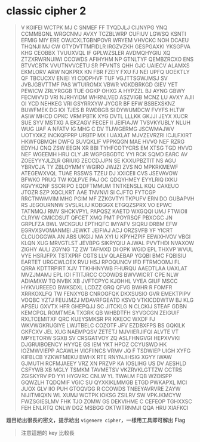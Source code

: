 # classic cipher 2
>V KGIFEI WCTPK MJ C SNMEF FF TYQDJLJ CIJNYPG YNQ CCMMBGNL WRGCNMJ AVXY TCZBLWRP CUFIUV LGWSQ KSNTI EFMIG MIY ERE OWJCXLTGBNPOVR WRYEM VHVCKC NOH DCAEU THQNJI MJ CW GTYDVTTMFIDLR IRGZVZKH GESPGAXKI YKSGPVA KHG CEOBBX TVUUXVQL IF GPLWZSLER AVDMQHYGIU XQ ZTZXRWRNUIWI CCOWDS AFIHYHM NP GTNLTYF QEMBZRCXO ENS BTVVCBTK VVUTNVVCETU SR PFVNTS QHH GJC UAIECV ALAMXS EKMLORV ARW NQKPRX KN FBR FZEIY FXU FJ NEI UPFQ UOEKTLY QF TBCUCXV ENIEI YI CDDPHVF TUF VGJTTSGWJMSJ SV JVBJGBVTTMF PAS WTUIROMX VBWR VGKDBRKGD GIEV YET PEWICW ZRLYRGGB TUE OGKP OHXG A HYPZZL BJ AYNG GBWY FECMIVVD VRI NJRHYIDM WHRNLVED ASZVIGB MCNZ LU AVXY AJII OI YCD NEHKEG VRI GSYRRXYW JYCGR BF EFW BSBEXSKNZ BUWFMEK DG IOI TJES B RWDBGB SI DYWUMDCW FVYFS HLTW ASIW MHCD OPKC VRMIPBTK XYG DVTL LLLKK GKJJI JEYX XUCR SUE SYV MSTXG A EKZAGV FECEF II JEIFIAJW TVSVKYUBLY NLUH WUG UAF A NFATV IG MHG C DV TIJWGERMG JSCWMAJWV UOTYXKZ INCKQFPRP URBTP MX I UAXLAT MJVZEVRZRI ICJLFXIRT HKWFGBMQH DWFQ SUVQKLIF VPPKQGN MAE HVVO NEF RZRG EDYHJ CNQ ZSW EEGN XR BBI TYHFCOTYCRS EM XTSG TGD HVVO NEF WGEEMH HRU CLY JR WGPGBGDTC YYI RCK SQMD EARC AV ZOEEYYYJLZLR GRIUIG ZECCDJJPN SE KXXUPBZTIT NS AGU YBRVCJA TY ZBLOYMMY WGIRO JWJZI ZVS NO MPKRKMEWF ATEGEWXVQL TUAE RSSWS TZEU DJ XXICEII CVS JSEVAVOW BFWKO PRUQ TW KQLPVE PAJ OC QDQYHMEY EYYLRIQ IXKU KGVYKQNF SSORIPO EQDFTMMUM TNTKENSLL KQU CAXEUO JTOZR SZP XQCLKRT AAE TNVNVI SI CJFTO FYTCGP RRCTNWMVIM MHG PGIM MF ZZKGVTYI TKPUFV ERN DO GUBAPVH RS JEGOURNNW SVSLRLIU KOBGGX ETGQZSPRX VO EPWC TATNMQJ RMV SHCKVPYL PAPQSZ KAETD WXGQQI UMJ FTWIOII CLRYW CMICDSUT QFCET XMQ PMT POYRSQF PBXCGC JN GRPLFZA BWL WCKGUU EPTHQFC IMYAFV SIQRU DRBM EFW EGRVXSVOMANMEI JEWKT JEIFIAJ ACJ ORZSVFB YF YICRT CLCUOGGWA AN ABS UKGIJ MA XYI U KPYHZPIF EEWXHVOV VBGI KLQN XUG MRVGTLST JEVBPG SIKRYQIU AJWAL PVVTHDI NVAXOW ZIGHY AULI ZGYNG TZ ZW TAFMXD DI OPK WGID EPL THXVP WVUL VYE HSRJFPX TSTXPRF CGTS LLV QLAEBAP YGQBI BMC FQBISIU EARTET URGCWLOEX RVU HSJ RPOQUNCV IFD FTRMOOMJ FL QRRA KDTTRPIRT XJV TTKHHNYWB FHURQU AAEDTLAA UAXLAT MVZJMAMJ EPL IOI FTITJRCC CCOWDS BWVWICRT CPE NLW ADIAMXW TQ NVBK XB JVFTCPYC  KJOHHL VYEA GIUF MSCC HYKVUREEEO BWKSDXL LCDZZ GRQ QFVG BWHR R FOMFR XRRKOXLFQ TW FENXYGB CNROGFQK DKXSUSIO GVR EMEKTPIPV VOQBC YZTJ FEUJMZJ MDAVRFGEATD KSVQ VTKICDDWTW BJ KLG APSEU GXVTX HFR GHEPQJJ SC JITCKLG N CLCKIJ STEAF GDBN KEMCPGL ROMTMEA TXGRK QB WHBDTFH SYVGCGN ZEIGUIF RXLTCEMITXF QRC KUEYSMKSR PR KKEOC WXDF FJ WKVWGKRUGIYE LWJTBELC COZOTF JFV EZDBXFPS BS GQKILK GKFCXV JEL XUG NAEMPQSV ZETETJ MJVIIERJIFQI ALVTE VT MPYETORW SGXB SV CRSGATVOY ZQ ASLFHNGVGI HEPXVVKI DJGRUIBOENCY HYYQE GS IEM YKT HPOZ CCYUSWD HK IOZMWVIEPP ACAWLH VIGFIINCS VRMV JQ F TSDWIEP UIGH XYFG KIFBLCB YZKWFMEKU BWHX RTE RNYNJIHSIG XGYY IWAW GJMUTH RCFMJAEEY VRZ XN PRZVP KA IOSLIHG US DV AESHLD CSFYWB XB MGLY TSMKM TAVMETSV VKZRVKLGTTZW CCTRS ZGISKYRV PD YYI HYGVRC CNLW YL TWALM FQB WZOISPP GQWZLH TQDQMIF VGIC SU QYXKIKLMMGB ETGD PWKAPXL MCI JUOX GLV IIO PUH GTOQVGG R CCOWDS TNEEYAVRVRE ZAYW NIJITMIQXN WL XUMJ WCTPK IOKSG ZSILRV SW VPKJKMCYW FWZSGIESLMV FHK TJO ZOMW GS DEKVIHME C CEFEOP TGHXXSC FEH ENLRTQ CNLW DGZ MSBGG OKTWTRNMJI QQA HRU XIAFKCI

題目給出很長的密文，提示給出 `vigenere cipher`，一樣用工具即可解出 Flag
> 注意這題的 key 比較長
